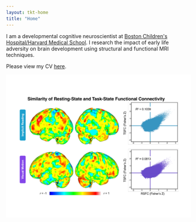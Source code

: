 ```yaml
---
layout: tkt-home
title: "Home"
---
```


I am a developmental cognitive neuroscientist at [Boston Children's Hospital/Harvard Medical School](https://hms.harvard.edu/affiliates/boston-childrens-hospital). I research the impact of early life adversity on brain development using structural and functional MRI techniques.  

Please view my CV [here](pdfs/TKT_cv_2019f-elec.pdf).

<img src="/images/website_figs.pdf" />

<!--stackedit_data:
eyJoaXN0b3J5IjpbLTYxOTc0MjMyOCwxODcwOTgyMzI2LDc4Nz
Q2NjY0N119
<img align="right" src="/images/website_figs.pdf" width="120" height="120" hspace="20" />

-->
